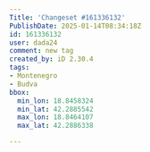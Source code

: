 ```yaml
---
Title: 'Changeset #161336132'
PublishDate: 2025-01-14T08:34:18Z
id: 161336132
user: dada24
comment: new tag
created_by: iD 2.30.4
tags:
- Montenegro
- Budva
bbox:
  min_lon: 18.8458324
  min_lat: 42.2885542
  max_lon: 18.8464107
  max_lat: 42.2886338

---
```

